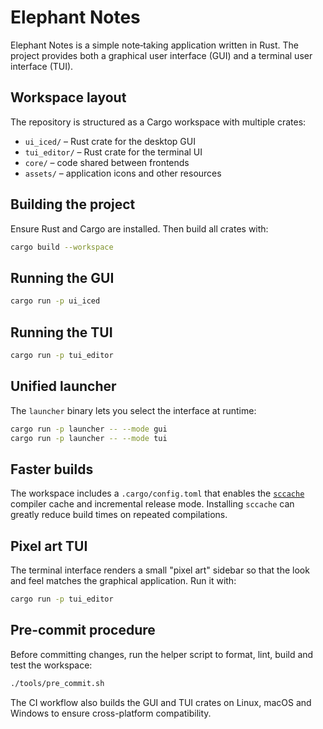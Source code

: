 # Elephant Notes

Elephant Notes is a simple note‐taking application written in Rust.  The project
provides both a graphical user interface (GUI) and a terminal user interface
(TUI).

## Workspace layout

The repository is structured as a Cargo workspace with multiple crates:

 - `ui_iced/` &ndash; Rust crate for the desktop GUI
 - `tui_editor/` &ndash; Rust crate for the terminal UI
 - `core/` &ndash; code shared between frontends
- `assets/` &ndash; application icons and other resources

## Building the project

Ensure Rust and Cargo are installed. Then build all crates with:

```bash
cargo build --workspace
```

## Running the GUI

```bash
cargo run -p ui_iced
```

## Running the TUI

```bash
cargo run -p tui_editor
```

## Unified launcher

The `launcher` binary lets you select the interface at runtime:

```bash
cargo run -p launcher -- --mode gui
cargo run -p launcher -- --mode tui
```

## Faster builds

The workspace includes a `.cargo/config.toml` that enables the
[`sccache`](https://github.com/mozilla/sccache) compiler cache and
incremental release mode. Installing `sccache` can greatly reduce build
times on repeated compilations.

## Pixel art TUI

The terminal interface renders a small "pixel art" sidebar so that the look and
feel matches the graphical application. Run it with:

```bash
cargo run -p tui_editor
```

## Pre-commit procedure

Before committing changes, run the helper script to format, lint, build and test
the workspace:

```bash
./tools/pre_commit.sh
```

The CI workflow also builds the GUI and TUI crates on Linux, macOS and Windows
to ensure cross-platform compatibility.

